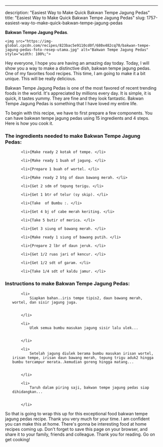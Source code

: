 ---
description: "Easiest Way to Make Quick Bakwan Tempe Jagung Pedas"
title: "Easiest Way to Make Quick Bakwan Tempe Jagung Pedas"
slug: 1757-easiest-way-to-make-quick-bakwan-tempe-jagung-pedas

<p>
	<strong>Bakwan Tempe Jagung Pedas</strong>. 
	
</p>
<p>
	
	<img src="https://img-global.cpcdn.com/recipes/823bac5e9110cd0f/680x482cq70/bakwan-tempe-jagung-pedas-foto-resep-utama.jpg" alt="Bakwan Tempe Jagung Pedas" style="width: 100%;">
	
	
</p>
<p>
	Hey everyone, I hope you are having an amazing day today. Today, I will show you a way to make a distinctive dish, bakwan tempe jagung pedas. One of my favorites food recipes. This time, I am going to make it a bit unique. This will be really delicious.
</p>
	
<p>
	Bakwan Tempe Jagung Pedas is one of the most favored of recent trending foods in the world. It's appreciated by millions every day. It is simple, it is quick, it tastes yummy. They are fine and they look fantastic. Bakwan Tempe Jagung Pedas is something that I have loved my entire life.
</p>
<p>
	
</p>

<p>
To begin with this recipe, we have to first prepare a few components. You can have bakwan tempe jagung pedas using 15 ingredients and 4 steps. Here is how you cook it.
</p>

<h3>The ingredients needed to make Bakwan Tempe Jagung Pedas:</h3>

<ol>
	
		<li>{Make ready 2 kotak of tempe. </li>
	
		<li>{Make ready 1 buah of jagung. </li>
	
		<li>{Prepare 1 buah of wortel. </li>
	
		<li>{Make ready 2 btg of daun bawang merah. </li>
	
		<li>{Get 2 sdm of tepung terigu. </li>
	
		<li>{Get 1 btr of telur (sy skip). </li>
	
		<li>{Take  of Bumbu :. </li>
	
		<li>{Get 4 bj of cabe merah keriting. </li>
	
		<li>{Take 5 butir of merica. </li>
	
		<li>{Get 3 siung of bawang merah. </li>
	
		<li>{Make ready 1 siung of bawang putih. </li>
	
		<li>{Prepare 2 lbr of daun jeruk. </li>
	
		<li>{Get 1/2 ruas jari of kencur. </li>
	
		<li>{Get 1/2 sdt of garam. </li>
	
		<li>{Take 1/4 sdt of kaldu jamur. </li>
	
</ol>
<p>
	
</p>

<h3>Instructions to make Bakwan Tempe Jagung Pedas:</h3>

<ol>
	
		<li>
			Siapkan bahan..iris tempe tipis2, daun bawang merah, wortel, dan sisir jagung juga.
			
			
		</li>
	
		<li>
			Ulek semua bumbu masukan jagung sisir lalu ulek...
			
			
		</li>
	
		<li>
			Setelah jagung diulek berama bumbu masukan irisan wortel, irisan tempe, irisan daun bawang merah, tepung trigu aduk2 hingga bumbu tercampur merata..kemudian goreng hingga matang...
			
			
		</li>
	
		<li>
			Taruh dalam piring saji, bakwan tempe jagung pedas siap dihidangkan...
			
			
		</li>
	
</ol>

<p>
	
</p>

<p>
	So that is going to wrap this up for this exceptional food bakwan tempe jagung pedas recipe. Thank you very much for your time. I am confident you can make this at home. There's gonna be interesting food at home recipes coming up. Don't forget to save this page on your browser, and share it to your family, friends and colleague. Thank you for reading. Go on get cooking!
</p>
